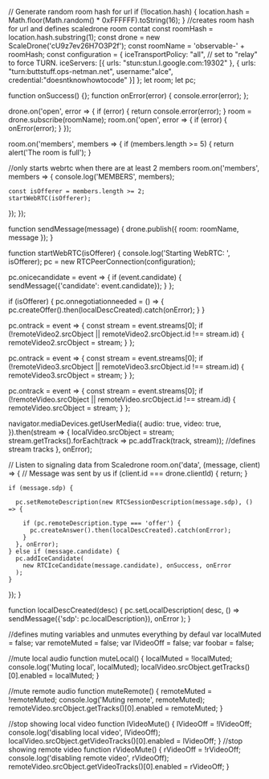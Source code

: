 // Generate random room hash for url
if (!location.hash) {
  location.hash = Math.floor(Math.random() * 0xFFFFFF).toString(16);
}
//creates room hash for url and defines scaledrone room contat
const roomHash = location.hash.substring(1);
const drone = new ScaleDrone('cU9z7ev26H7O3P2f');
const roomName = 'observable-' + roomHash;
const configuration = { iceTransportPolicy: "all", // set to "relay" to force TURN.
iceServers: [{ 
            urls: "stun:stun.l.google.com:19302" },
             { urls: "turn:buttstuff.ops-netman.net",
               username:"alce", credential:"doesntknowhowtocode" }] };
let room;
let pc;


function onSuccess() {};
function onError(error) {
  console.error(error);
};

drone.on('open', error => {
  if (error) {
    return console.error(error);
  }
  room = drone.subscribe(roomName);
  room.on('open', error => {
    if (error) {
      onError(error);
    }
  });

  room.on('members', members => {
    if (members.length >= 5) {
      return alert('The room is full');
    }

  //only starts webrtc when there are at least 2 members
  room.on('members', members => {
    console.log('MEMBERS', members);
    
    const isOfferer = members.length >= 2;
    startWebRTC(isOfferer);
    
  });
});


function sendMessage(message) {
  drone.publish({
    room: roomName,
    message
  });
}

function startWebRTC(isOfferer) {
  console.log('Starting WebRTC: ', isOfferer);
  pc = new RTCPeerConnection(configuration);


  pc.onicecandidate = event => {
    if (event.candidate) {
      sendMessage({'candidate': event.candidate});
    }
  };

  if (isOfferer) {
    pc.onnegotiationneeded = () => {
      pc.createOffer().then(localDescCreated).catch(onError);
    }
  }
  

  pc.ontrack = event => {
    const stream = event.streams[0];
    if (!remoteVideo2.srcObject || remoteVideo2.srcObject.id !== stream.id) {
      remoteVideo2.srcObject = stream;
    }
  };

  pc.ontrack = event => {
    const stream = event.streams[0];
    if (!remoteVideo3.srcObject || remoteVideo3.srcObject.id !== stream.id) {
      remoteVideo3.srcObject = stream;
    }
  };

  pc.ontrack = event => {
    const stream = event.streams[0];
    if (!remoteVideo.srcObject || remoteVideo.srcObject.id !== stream.id) {
      remoteVideo.srcObject = stream;
    }
  };

  navigator.mediaDevices.getUserMedia({
    audio: true,
    video: true,
  }).then(stream => {
    localVideo.srcObject = stream;
    stream.getTracks().forEach(track => pc.addTrack(track, stream)); //defines stream tracks
  }, onError);

  // Listen to signaling data from Scaledrone
  room.on('data', (message, client) => {
    // Message was sent by us
    if (client.id === drone.clientId) {
      return;
    }

    if (message.sdp) {
      
      pc.setRemoteDescription(new RTCSessionDescription(message.sdp), () => {
        
        if (pc.remoteDescription.type === 'offer') {
          pc.createAnswer().then(localDescCreated).catch(onError);
        }
      }, onError);
    } else if (message.candidate) {
      pc.addIceCandidate(
        new RTCIceCandidate(message.candidate), onSuccess, onError
      );
    }
  });
}

function localDescCreated(desc) {
  pc.setLocalDescription(
    desc,
    () => sendMessage({'sdp': pc.localDescription}),
    onError
  );
}

//defines muting variables and unmutes everything by defaul
var localMuted = false;
var remoteMuted = false;
var lVideoOff = false;
var foobar = false;

//mute local audio
function muteLocal() {
  localMuted = !localMuted;
  console.log('Muting local', localMuted);
  localVideo.srcObject.getTracks()[0].enabled = localMuted;
}

//mute remote audio
function muteRemote() {
  remoteMuted = !remoteMuted;
  console.log('Muting remote', remoteMuted);
  remoteVideo.srcObject.getTracks()[0].enabled = remoteMuted;
}

//stop showing local video
function lVideoMute() {
  lVideoOff = !lVideoOff;
  console.log('disabling local video', lVideoOff);
  localVideo.srcObject.getVideoTracks()[0].enabled = lVideoOff;
}
//stop showing remote video
function rVideoMute() {
  rVideoOff = !rVideoOff;
  console.log('disabling remote video', rVideoOff);
  remoteVideo.srcObject.getVideoTracks()[0].enabled = rVideoOff;
}

